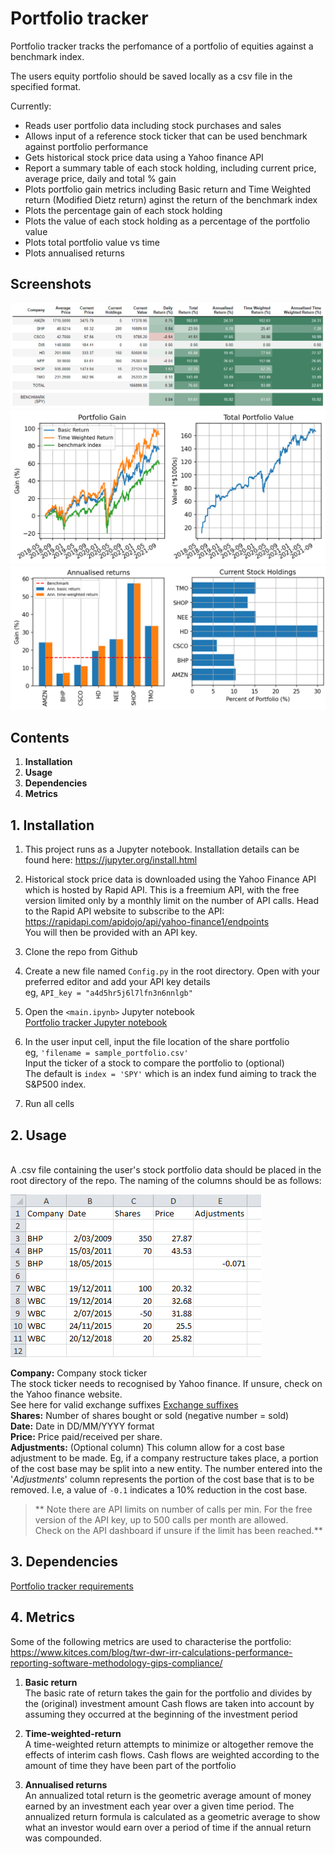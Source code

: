 # Portfolio tracker

Portfolio tracker tracks the perfomance of a portfolio of equities against a benchmark index.

The users equity portfolio should be saved locally as a csv file in the specified format.

Currently:

* Reads user portfolio data including stock purchases and sales
* Allows input of a reference stock ticker that can be used benchmark against portfolio performance
* Gets historical stock price data using a Yahoo finance API
* Report a summary table of each stock holding, including current price, average price, daily and total % gain
* Plots portfolio gain metrics including Basic return and Time Weighted return (Modified Dietz return) aginst the return of the benchmark index
* Plots the percentage gain of each stock holding
* Plots the value of each stock holding as a percentage of the portfolio value
* Plots total portfolio value vs time
* Plots annualised returns


## Screenshots
![summary](screenshots/summary.PNG)  
![portfolio gain](screenshots/portfolio_gain.png)
![annualised returns_holdings](screenshots/annualised_returns_holdings.png)


## Contents
1. **Installation**
2. **Usage** 
3. **Dependencies**
4. **Metrics**

## 1. Installation

1. This project runs as a Jupyter notebook. Installation details can be found here:
https://jupyter.org/install.html

2. Historical stock price data is downloaded using the Yahoo Finance API which is hosted by Rapid API.
This is a freemium API, with the free version limited only by a monthly limit on the number of API calls.
Head to the Rapid API website to subscribe to the API:<br/>
https://rapidapi.com/apidojo/api/yahoo-finance1/endpoints <br/>
You will then be provided with an API key.

3. Clone the repo from Github

4. Create a new file named `Config.py` in the root directory. Open with your preferred editor and add your API key details<br/>
eg, `API_key = "a4d5hr5j6l7lfn3n6nnlgb"`

5. Open the `<main.ipynb>` Jupyter notebook <br>
[Portfolio tracker Jupyter notebook](https://github.com/ThomasKillin/portfolio-tracker/blob/main/main.ipynb)

6. In the user input cell, input the file location of the share portfolio<br/>
eg, `'filename = sample_portfolio.csv'`<br/>
Input the ticker of a stock to compare the portfolio to (optional)<br/>
The default is `index = 'SPY'` which is an index fund aiming to track the S&P500 index. 

7. Run all cells


## 2. Usage
<br/>
A .csv file containing the user's stock portfolio data should be placed in the root directory of the repo.
The naming of the columns should be as follows:<br/>

![CSV example](screenshots/csv_example.png)

**Company:** Company stock ticker<br/>
The stock ticker needs to recognised by Yahoo finance. If unsure, check on the Yahoo finance website.<br/>
See here for valid exchange suffixes [Exchange suffixes](exchange_suffix.md)<br/>
**Shares:** Number of shares bought or sold (negative number = sold)<br/>
**Date:** Date in DD/MM/YYYY format<br/>
**Price:** Price paid/received per share.<br/>
**Adjustments:** (Optional column) This column allow for a cost base adjustment to be made. Eg, if a company restructure takes place, 
a portion of the cost base may be split into a new entity. The number entered into the '_Adjustments_' column represents
the portion of the cost base that is to be removed. I.e, a value of `-0.1` indicates a 10% reduction in the cost base.<br/>


>** Note there are API limits on number of calls per min. For the free version of the API key, up to 500 calls per month are allowed.<br>
> Check on the API dashboard if unsure if the limit has been reached.**


## 3. Dependencies

[Portfolio tracker requirements](https://github.com/ThomasKillin/portfolio-tracker/blob/main/requirements.txt)

## 4. Metrics

Some of the following metrics are used to characterise the portfolio: <br>
https://www.kitces.com/blog/twr-dwr-irr-calculations-performance-reporting-software-methodology-gips-compliance/ <br>

1. **Basic return**<br>
The basic rate of return takes the gain for the portfolio and divides by the (original) investment amount
Cash flows are taken into account by assuming they occurred at the beginning of the investment period

2. **Time-weighted-return**<br>
A time-weighted return attempts to minimize or altogether remove the effects of interim cash flows.
Cash flows are weighted according to the amount of time they have been part of the portfolio

3. **Annualised returns**<br>
An annualized total return is the geometric average amount of money earned by an investment each 
year over a given time period. The annualized return formula is calculated as a geometric average 
to show what an investor would earn over a period of time if the annual return was compounded.




